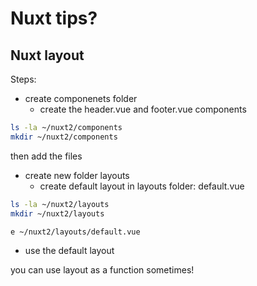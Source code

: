 # Nuxt tips?

## Nuxt layout
Steps:
- create componenets folder
   - create the header.vue and footer.vue components
```bash
ls -la ~/nuxt2/components
mkdir ~/nuxt2/components
```
then add the files

- create new folder layouts
   - create default layout in layouts folder: default.vue
```bash
ls -la ~/nuxt2/layouts
mkdir ~/nuxt2/layouts
```
```vim
e ~/nuxt2/layouts/default.vue
```

- use the default layout

you can use layout as a function sometimes!
